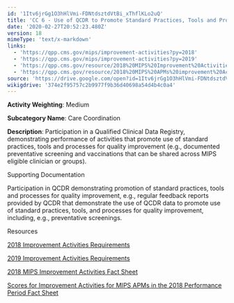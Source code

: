 ```yaml
---
id: '1Itv6jrGg1O3hHlVmi-FDNtdsztdVtBi_xThflKLo2uQ'
title: 'CC 6 - Use of QCDR to Promote Standard Practices, Tools and Processes in Practice for Improvement in Care Coordination'
date: '2020-02-27T20:52:23.480Z'
version: 18
mimeType: 'text/x-markdown'
links:
  - 'https://qpp.cms.gov/mips/improvement-activities?py=2018'
  - 'https://qpp.cms.gov/mips/improvement-activities?py=2019'
  - 'https://qpp.cms.gov/resource/2018%20MIPS%20Improvement%20Activities%20Fact%20Sheet'
  - 'https://qpp.cms.gov/resource/2018%20MIPS%20APMs%20improvement%20Activities%20scores%20fact%20sheet'
source: 'https://drive.google.com/open?id=1Itv6jrGg1O3hHlVmi-FDNtdsztdVtBi_xThflKLo2uQ'
wikigdrive: '374e2f95757c2b9977f9b36d40698a54d4b4c0a4'
---
```

**Activity Weighting**: Medium

**Subcategory Name**: Care Coordination

**Description**: Participation in a Qualified Clinical Data Registry, demonstrating performance of activities that promote use of standard practices, tools and processes for quality improvement (e.g., documented preventative screening and vaccinations that can be shared across MIPS eligible clinician or groups).

Supporting Documentation

Participation in QCDR demonstrating promotion of standard practices, tools and processes for quality improvement, e.g., regular feedback reports provided by QCDR that demonstrate the use of QCDR data to promote use of standard practices, tools, and processes for quality improvement, including, e.g., preventative screenings.

Resources

[2018 Improvement Activities Requirements](https://qpp.cms.gov/mips/improvement-activities?py=2018)

[2019 Improvement Activities Requirements](https://qpp.cms.gov/mips/improvement-activities?py=2019)

[2018 MIPS Improvement Activities Fact Sheet](https://qpp.cms.gov/resource/2018%20MIPS%20Improvement%20Activities%20Fact%20Sheet)

[Scores for Improvement Activities for MIPS APMs in the 2018 Performance Period Fact Sheet](https://qpp.cms.gov/resource/2018%20MIPS%20APMs%20improvement%20Activities%20scores%20fact%20sheet)
